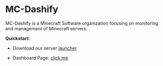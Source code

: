 # MC-Dashify

MC-Dashify is a Minecraft Software organization focusing on monitoring and management of Minecraft servers.

**Quickstart:**

- Download our server [launcher](https://github.com/MC-Dashify/launcher/releases)

- Dashboard Page: [click me](#)
